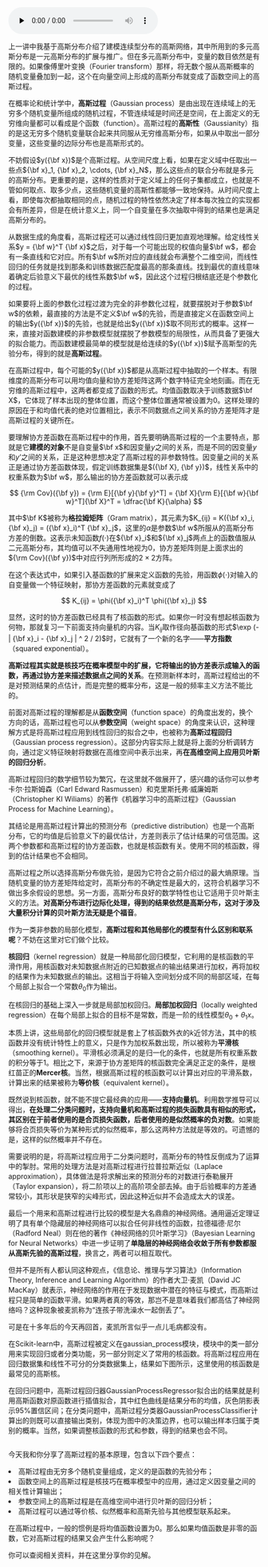 <audio id="audio" title="32 | 从有限到无限：高斯过程" controls="" preload="none"><source id="mp3" src="https://static001.geekbang.org/resource/audio/ef/c1/ef43087714c05e383c3f27db6badeac1.mp3"></audio>

上一讲中我基于高斯分布介绍了建模连续型分布的高斯网络，其中所用到的多元高斯分布是一元高斯分布的扩展与推广。但在多元高斯分布中，变量的数目依然是有限的。如果像傅里叶变换（Fourier transform）那样，将无数个服从高斯概率的随机变量叠加到一起，这个在向量空间上形成的高斯分布就变成了函数空间上的高斯过程。

在概率论和统计学中，**高斯过程**（Gaussian process）是由出现在连续域上的无穷多个随机变量所组成的随机过程，不管连续域是时间还是空间，在上面定义的无穷维向量都可以看成是个函数（function）。高斯过程的**高斯性**（Gaussianity）指的是这无穷多个随机变量联合起来共同服从无穷维高斯分布，如果从中取出一部分变量，这些变量的边际分布也是高斯形式的。

不妨假设$y({\bf x})$是个高斯过程。从空间尺度上看，如果在定义域中任取出一些点${\bf x}_1, {\bf x}_2, \cdots, {\bf x}_N$，那么这些点的联合分布就是多元的高斯分布。更重要的是，这样的性质对于定义域上的任何子集都成立，也就是不管如何取点、取多少点，这些随机变量的高斯性都能够一致地保持。从时间尺度上看，即使每次都抽取相同的点，随机过程的特性依然决定了样本每次独立的实现都会有所差异，但是在统计意义上，同一个自变量在多次抽取中得到的结果也是满足高斯分布的。

从数据生成的角度看，高斯过程还可以通过线性回归更加直观地理解。给定线性关系$y = {\bf w}^T {\bf x}$之后，对于每一个可能出现的权值向量$\bf w$，都会有一条直线和它对应。所有$\bf w$所对应的直线就会布满整个二维空间，而线性回归的任务就是找到那条和训练数据匹配度最高的那条直线。找到最优的直线意味着确定后验意义下最优的线性系数$\bf w$，因此这个过程归根结底还是个参数化的过程。

如果要将上面的参数化过程过渡为完全的非参数化过程，就要摆脱对于参数$\bf w$的依赖，最直接的方法是不定义$\bf w$的先验，而是直接定义在函数空间上的输出$y({\bf x})$的先验，也就是给出$y({\bf x})$取不同形式的概率。这样一来，直接对函数建模的非参数模型就摆脱了参数模型的局限性，从而具备了更强大的拟合能力。而函数建模最简单的模型就是给连续的$y({\bf x})$赋予高斯型的先验分布，得到的就是**高斯过程**。

在高斯过程中，每个可能的$y({\bf x})$都是从高斯过程中抽取的一个样本。有限维度的高斯分布可以用均值向量和协方差矩阵这两个数字特征完全地刻画。而在无穷维的高斯过程中，这两者都变成了函数的形式。均值函数取决于训练数据$\bf X$，它体现了样本出现的整体位置，而这个整体位置通常被设置为0。这样处理的原因在于和均值代表的绝对位置相比，表示不同数据点之间关系的协方差矩阵才是高斯过程的关键所在。

要理解协方差函数在高斯过程中的作用，首先要明确高斯过程的一个主要特点，那就是它**建模的对象**不是自变量$\bf x$和因变量$y$之间的关系，而是不同的因变量$y$和$y’$之间的关系，正是这种思想决定了高斯过程的非参数特性。因变量之间的关系正是通过协方差函数体现，假定训练数据集是$({\bf X}, {\bf y})$，线性关系中的权重系数为$\bf w$，那么输出的协方差函数就可以表示成

$$ {\rm Cov}({\bf y}) = {\rm E}[{\bf y}{\bf y}^T] = {\bf X}{\rm E}[{\bf w}{\bf w}^T]{\bf X}^T = \dfrac{\bf K}{\alpha} $$

其中$\bf K$被称为**格拉姆矩阵**（Gram matrix），其元素为$K_{ij} = K({\bf x}_i, {\bf x}_j) = ({\bf x}_i)^T {\bf x}_j$，这里的$\alpha$是参数$\bf w$所服从的高斯分布方差的倒数。这表示未知函数$f(\cdot)$在${\bf x}_i$和${\bf x}_j$两点上的函数值服从二元高斯分布，其均值可以不失通用性地视为0，协方差矩阵则是上面求出的${\rm Cov}({\bf y})$中对应行列所形成的$2 \times 2$方阵。

在这个表达式中，如果引入基函数的扩展来定义函数的先验，用函数$\phi (\cdot)$对输入的自变量做一个特征映射，那协方差函数的元素就变成了

$$ K_{ij} = \phi({\bf x}_i)^T \phi({\bf x}_j) $$

显然，这时的协方差函数已经具有了核函数的形式。如果你一时没有想起核函数为何物，那就复习一下前面支持向量机的内容。当$K_{ij}$取作径向基函数的形式$\exp (-| {\bf x}_i - {\bf x}_j | ^ 2 / 2)$时，它就有了一个新的名字——**平方指数**（squared exponential）。

**高斯过程其实就是核技巧在概率模型中的扩展，它将输出的协方差表示成输入的函数，再通过协方差来描述数据点之间的关系**。在预测新样本时，高斯过程给出的不是对预测结果的点估计，而是完整的概率分布，这是一般的频率主义方法不能比的。

前面对高斯过程的理解都是从**函数空间**（function space）的角度出发的，换个方向的话，高斯过程也可以从**参数空间**（weight space）的角度来认识，这种理解方式是将高斯过程应用到线性回归的拟合之中，也被称为**高斯过程回归**（Gaussian process regression）。这部分内容实际上就是将上面的分析调转方向，通过定义特征映射将数据在高维空间中表示出来，再**在高维空间上应用贝叶斯的回归分析**。

高斯过程回归的数学细节较为繁冗，在这里就不做展开了，感兴趣的话你可以参考卡尔·拉斯姆森（Carl Edward Rasmussen）和克里斯托弗·威廉姆斯（Christopher KI Wiliams）的著作《机器学习中的高斯过程》（Gaussian Process for Machine Learning）。

其结论是用高斯过程计算出的预测分布（predictive distribution）也是一个高斯分布，它的均值是后验意义下的最优估计，方差则表示了估计结果的可信范围。这两个参数都和高斯过程的协方差函数，也就是核函数有关。使用不同的核函数，得到的估计结果也不会相同。

高斯过程之所以选择高斯分布做先验，是因为它符合之前介绍过的最大熵原理。当随机变量的协方差矩阵给定时，高斯分布的不确定性是最大的，这符合机器学习不做出多余假设的思想。另一方面，高斯分布良好的数学特性也让它适用于贝叶斯主义的方法。**对高斯分布进行边际化处理，得到的结果依然是高斯分布，这对于涉及大量积分计算的贝叶斯方法无疑是个福音**。

作为一类非参数的局部化模型，**高斯过程和其他局部化的模型有什么区别和联系呢**？不妨在这里对它们做个比较。

**核回归**（kernel regression）就是一种局部化回归模型，它利用的是核函数的平滑作用，用核函数对未知数据点附近的已知数据点的输出结果进行加权，再将加权的结果作为未知数据点的输出。这相当于将输入空间划分成不同的局部区域，在每个局部上拟合一个常数$\theta_0$作为输出。

在核回归的基础上深入一步就是局部加权回归。**局部加权回归**（locally weighted regression）在每个局部上拟合的目标不是常数，而是一阶的线性模型$\theta_0 + \theta_1 x$。

本质上讲，这些局部化的回归模型就是套上了核函数外衣的$k$近邻方法，其中的核函数并没有统计特性上的意义，只是作为加权系数出现，所以被称为**平滑核**（smoothing kernel）。平滑核必须满足的是归一化的条件，也就是所有权重系数的积分等于1。相比之下，来源于协方差矩阵的核函数完全满足正定的条件，是根红苗正的**Mercer核**。当然，根据高斯过程的核函数可以计算出对应的平滑系数，计算出来的结果被称为**等价核**（equivalent kernel）。

既然说到核函数，就不能不提它最经典的应用——**支持向量机**。利用数学推导可以得出，**在处理二分类问题时，支持向量机和高斯过程的损失函数具有相似的形式，其区别在于前者使用的是合页损失函数，后者使用的是似然概率的负对数**。如果能够将合页损失等价为某种形式的似然概率，那么这两种方法就是等效的。可遗憾的是，这样的似然概率并不存在。

需要说明的是，将高斯过程应用于二分类问题时，高斯分布的特性反倒成为了运算中的掣肘。常用的处理方法是对高斯过程进行拉普拉斯近似（Laplace approximation），具体做法是将求解出来的预测分布的对数进行泰勒展开（Taylor expansion），将二阶项以上的高阶项全部去掉。由于后验概率的方差通常较小，其形状是狭窄的尖峰形式，因此这种近似并不会造成太大的误差。

最后一个用来和高斯过程进行比较的模型是大名鼎鼎的神经网络。通用逼近定理证明了具有单个隐藏层的神经网络可以拟合任何非线性的函数，拉德福德·尼尔（Radford Neal）则在他的著作《神经网络的贝叶斯学习》（Bayesian Learning for Neural Networks）中进一步证明了**单隐层的神经网络会收敛于所有参数都服从高斯先验的高斯过程**，换言之，两者可以相互取代。

但并不是所有人都认同这种观点，《信息论、推理与学习算法》（Information Theory, Inference and Learning Algorithm）的作者大卫·麦凯（David JC MacKay）就表示，神经网络的作用在于发现数据中潜在的特征与模式，而高斯过程只是简单的函数平滑。如果两者真的等效，那岂不是意味着我们都高估了神经网络吗？这种现象被麦凯称为“连孩子带洗澡水一起倒丢了”。

可是在十多年后的今天再回首，麦凯所言似乎一点儿毛病都没有。

在Scikit-learn中，高斯过程被定义在gaussian_process模块，模块中的类一部分用来实现回归或者分类功能，另一部分则定义了常用的核函数。将高斯过程应用在回归数据集和线性不可分的分类数据集上，结果如下图所示，这里使用的核函数是最常见的高斯核。

在回归问题中，高斯过程回归器GaussianProcessRegressor拟合出的结果就是利用高斯函数对原函数进行插值拟合，其中红色曲线是结果分布的均值，灰色阴影表示95%置信区间；在分类问题中，高斯过程分类器GaussianProcessClassifier计算出的则既可以直接输出类别，体现为图中的决策边界，也可以输出样本归属于类别的概率。当然，如果调整核函数的形式和参数，得到的结果也会不同。

<img src="https://static001.geekbang.org/resource/image/ba/8f/ba9dd63d15b62721b5f431582a77968f.png" alt="" />

今天我和你分享了高斯过程的基本原理，包含以下四个要点：

<li>
高斯过程由无穷多个随机变量组成，定义的是函数的先验分布；
</li>
<li>
函数空间上的高斯过程是核技巧在概率模型中的应用，通过定义因变量之间的相关性计算输出；
</li>
<li>
参数空间上的高斯过程是在高维空间中进行贝叶斯的回归分析；
</li>
<li>
高斯过程可以通过等价核、似然概率和高斯先验与其他模型联系起来。
</li>

在高斯过程中，一般的惯例是将均值函数设置为0。那么如果均值函数是非零的函数，它对高斯过程的结果又会产生什么影响呢？

你可以查阅相关资料，并在这里分享你的见解。

<img src="https://static001.geekbang.org/resource/image/b6/6c/b6d9c1c4a38a786fd658d2dc5b094e6c.jpg" alt="" />


